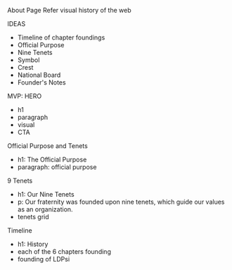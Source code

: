 About Page
Refer visual history of the web

IDEAS
- Timeline of chapter foundings
- Official Purpose
- Nine Tenets
- Symbol
- Crest
- National Board
- Founder's Notes


MVP:
HERO
- h1
- paragraph
- visual
- CTA

Official Purpose and Tenets
- h1: The Official Purpose
- paragraph: official purpose

9 Tenets
- h1: Our Nine Tenets
- p: Our fraternity was founded upon nine tenets, which guide our values as an organization.
- tenets grid

Timeline
- h1: History
- each of the 6 chapters founding
- founding of LDPsi
